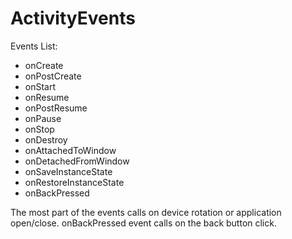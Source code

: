 # ActivityEvents

Events List: 
- onCreate
- onPostCreate
- onStart
- onResume
- onPostResume
- onPause
- onStop
- onDestroy
- onAttachedToWindow
- onDetachedFromWindow
- onSaveInstanceState
- onRestoreInstanceState
- onBackPressed

The most part of the events calls on device rotation or application open/close. onBackPressed event calls on the back button click.
